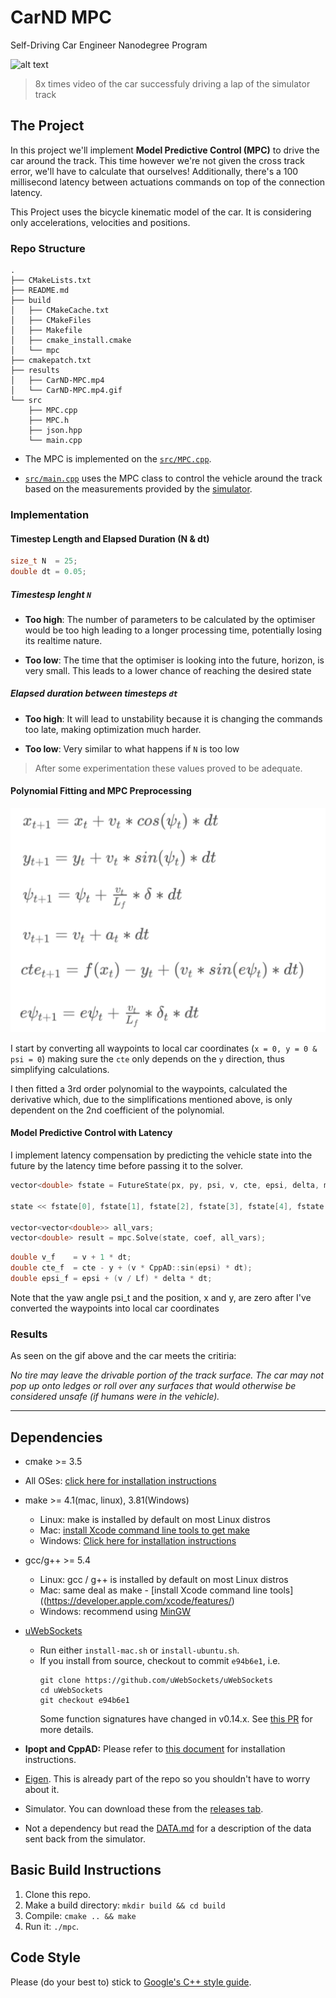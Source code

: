 # CarND MPC
Self-Driving Car Engineer Nanodegree Program

![alt text](results/CarND-MPC.mp4.gif "Result")

> 8x times video of the car successfuly driving a lap of the simulator track

## The Project

In this project we'll implement **Model Predictive Control (MPC)** to drive the car around the track. This time however we're not given the cross track error, we'll have to calculate that ourselves! Additionally, there's a 100 millisecond latency between actuations commands on top of the connection latency.

This Project uses the bicycle kinematic model of the car. It is considering only accelerations, velocities and positions.

### Repo Structure

```
.
├── CMakeLists.txt
├── README.md
├── build
│   ├── CMakeCache.txt
│   ├── CMakeFiles
│   ├── Makefile
│   ├── cmake_install.cmake
│   └── mpc
├── cmakepatch.txt
├── results
│   ├── CarND-MPC.mp4
│   └── CarND-MPC.mp4.gif
└── src
    ├── MPC.cpp
    ├── MPC.h
    ├── json.hpp
    └── main.cpp
```

- The MPC is implemented on the [`src/MPC.cpp`](src/MPC.cpp).

- [`src/main.cpp`](src/main.cpp) uses the MPC class to control the vehicle around the track based on the measurements 
provided by the [simulator](https://github.com/udacity/self-driving-car-sim/releases).

### Implementation

#### Timestep Length and Elapsed Duration (N & dt)

```c++
size_t N  = 25;
double dt = 0.05;
```

##### Timestesp lenght `N`

- **Too high**: The number of parameters to be calculated by the optimiser would be too high leading to a longer processing time, potentially losing its realtime nature.

- **Too low**: The time that the optimiser is looking into the future, horizon, is very small. This leads to a lower chance of reaching the desired state

##### Elapsed duration between timesteps `dt`

- **Too high**: It will lead to unstability because it is changing the commands too late, making optimization much harder.

- **Too low**: Very similar to what happens if `N` is too low


> After some experimentation these values proved to be adequate.

#### Polynomial Fitting and MPC Preprocessing

![alt text](results/equation.png "Result")

I start by converting all waypoints to local car coordinates (`x = 0, y = 0 & psi = 0`) making sure the `cte` only depends on the `y` direction, thus simplifying calculations.

I then fitted a 3rd order polynomial to the waypoints, calculated the derivative which, due to the simplifications mentioned above,
is only dependent on the 2nd coefficient of the polynomial. 

#### Model Predictive Control with Latency

I implement latency compensation by predicting the vehicle state into the future by the latency time before passing it to the solver.
```c++
vector<double> fstate = FutureState(px, py, psi, v, cte, epsi, delta, mpc);

state << fstate[0], fstate[1], fstate[2], fstate[3], fstate[4], fstate[5];

vector<vector<double>> all_vars;
vector<double> result = mpc.Solve(state, coef, all_vars);

```

```c++
double v_f    = v + 1 * dt;
double cte_f  = cte - y + (v * CppAD::sin(epsi) * dt);
double epsi_f = epsi + (v / Lf) * delta * dt;

```
Note that the yaw angle psi_t and the position, x and y, are zero after I've converted the waypoints into local car coordinates

### Results

As seen on the gif above and the car meets the critiria:

_No tire may leave the drivable portion of the track surface. The car may not pop up onto ledges or roll over any surfaces that would otherwise be considered unsafe (if humans were in the vehicle)._

---

## Dependencies

* cmake >= 3.5
 * All OSes: [click here for installation instructions](https://cmake.org/install/)
* make >= 4.1(mac, linux), 3.81(Windows)
  * Linux: make is installed by default on most Linux distros
  * Mac: [install Xcode command line tools to get make](https://developer.apple.com/xcode/features/)
  * Windows: [Click here for installation instructions](http://gnuwin32.sourceforge.net/packages/make.htm)
* gcc/g++ >= 5.4
  * Linux: gcc / g++ is installed by default on most Linux distros
  * Mac: same deal as make - [install Xcode command line tools]((https://developer.apple.com/xcode/features/)
  * Windows: recommend using [MinGW](http://www.mingw.org/)
* [uWebSockets](https://github.com/uWebSockets/uWebSockets)
  * Run either `install-mac.sh` or `install-ubuntu.sh`.
  * If you install from source, checkout to commit `e94b6e1`, i.e.
    ```
    git clone https://github.com/uWebSockets/uWebSockets
    cd uWebSockets
    git checkout e94b6e1
    ```
    Some function signatures have changed in v0.14.x. See [this PR](https://github.com/udacity/CarND-MPC-Project/pull/3) for more details.

* **Ipopt and CppAD:** Please refer to [this document](https://github.com/udacity/CarND-MPC-Project/blob/master/install_Ipopt_CppAD.md) for installation instructions.
* [Eigen](http://eigen.tuxfamily.org/index.php?title=Main_Page). This is already part of the repo so you shouldn't have to worry about it.
* Simulator. You can download these from the [releases tab](https://github.com/udacity/self-driving-car-sim/releases).
* Not a dependency but read the [DATA.md](./DATA.md) for a description of the data sent back from the simulator.


## Basic Build Instructions

1. Clone this repo.
2. Make a build directory: `mkdir build && cd build`
3. Compile: `cmake .. && make`
4. Run it: `./mpc`.

## Code Style

Please (do your best to) stick to [Google's C++ style guide](https://google.github.io/styleguide/cppguide.html).
